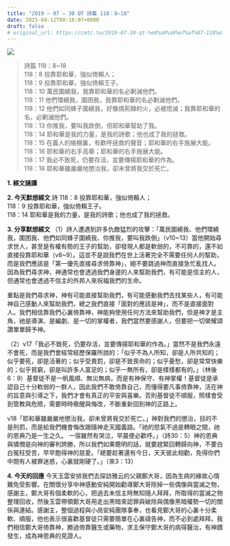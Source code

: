 ```yaml
---
title: "2019 – 07 – 30 QT 詩篇 118：8~18"
date: 2025-04-12T00:16:07+0800
draft: false
# original_url: https://cmtc.tw/2019-07-30-qt-%e8%a9%a9%e7%af%87-118%ef%bc%9a818
---
```


![](/images/qt.jpg)
> 詩篇 118：8\~18  
> 118：8 投靠耶和華，強似倚賴人；  
> 118：9 投靠耶和華，強似倚賴王子。  
> 118：10 萬民圍繞我，我靠耶和華的名必剿滅他們。  
> 118：11 他們環繞我，圍困我，我靠耶和華的名必剿滅他們。  
> 118：12 他們如同蜂子圍繞我，好像燒荊棘的火，必被熄滅；我靠耶和華的名，必剿滅他們。  
> 118：13 你推我，要叫我跌倒，但耶和華幫助了我。  
> 118：14 耶和華是我的力量，是我的詩歌；他也成了我的拯救。  
> 118：15 在義人的帳棚裏，有歡呼拯救的聲音；耶和華的右手施展大能。  
> 118：16 耶和華的右手高舉；耶和華的右手施展大能。  
> 118：17 我必不致死，仍要存活，並要傳揚耶和華的作為。  
> 118：18 耶和華雖嚴嚴地懲治我，卻未曾將我交於死亡。

**1. 經文誦讀**

**2.  今天默想經文**
詩 118：8 投靠耶和華，強似倚賴人；  
118：9 投靠耶和華，強似倚賴王子。  
118：14 耶和華是我的力量，是我的詩歌；他也成了我的拯救。

**3. 分享默想經文**
（1）詩人遭遇到許多仇敵猛烈的攻擊：「萬民圍繞我、他們環繞我，圍困我、他們如同蜂子圍繞我、你推我，要叫我跌倒」（v10\~13）當他開始尋求世人，甚至是有權有勢的王子的幫助，卻發現人都是軟弱的，不可靠的，還不如直接投靠耶和華（v8\~9）。這並不是說我們在世上活著完全不需要任何人的幫助，而是我們應該是「第一優先直接尋求倚靠神」，絕不要跳過神而直接急忙亂找人。因為我們尋求神，神通常也會透過我們身邊的人來幫助我們，有可能是信主的人，但通常也會透過不信主的外邦人來祝福我們的生命。

重點是我們尋求神，神有可能直接幫助我們，有可能感動我們去找某些人，有可能神自己感動人來幫助我們，總之我們直接「面對的應該是神」，而不是直接面對人。我們相信靠我們心裏倚靠神，神能夠使用任何方法來幫助我們，但是神才是主角，祂是導演、是編劇、是一切的掌權者，我們當然要感謝人，但要把一切榮耀頌讚單單歸予神。

（2）v17「我必不致死，仍要存活，並要傳揚耶和華的作為。」當然不是我們永遠不會死，而是我們會經常經歷保羅所說的：「似乎不為人所知，卻是人所共知的；似乎要死，卻是活著的；似乎受責罰，卻是不致喪命的；似乎憂愁，卻是常常快樂的；似乎貧窮，卻是叫許多人富足的；似乎一無所有，卻是樣樣都有的。」（林後6：9）基督徒不是一帆風順、無災無病，而是有神保守、有神掌權！基督徒是承認自己十分軟弱的一群人，因此我們不敢倚靠自己，而懂得要凡事倚靠神，活在神的旨意與引導之下，我們才會有真正的平安與喜樂。否則基督徒不順服，照樣會受到管教與危險，需要時時儆醒與悔改，不斷重新回到神的正路上。

v18「耶和華雖嚴嚴地懲治我，卻未曾將我交於死亡。」神對我們的懲治，目的不是刑罰，而是給我們機會悔改跟隨神走天國義路。「祂的怒氣不過是轉眼之間，祂的恩典乃是一生之久。 一宿雖然有哭泣，早晨便必歡呼。」（詩30：5）神的恩典與憐憫是向神的審判誇勝，所以我們如果聰明的話，就要趕緊回轉歸向神，不要白白冤枉受苦，早早飽得神的慈愛。「總要趁著還有今日，天天彼此相勸，免得你們中間有人被罪迷惑，心裏就剛硬了。」（來3：13）

**4. 今天的回應**
今天玉雲安排我們去探訪雅云的父親鄭大哥，因為生病的緣故心情難免受影響。在關懷分享中神感動安純開始勸導鄭大哥除掉一些偶像與當滅之物，感謝主，鄭大哥有個柔軟的心，把過去未信主時無知隨人拜拜，所取得的當滅之物整理回收，然後玉雲帶領鄭大哥用走出黑暗來認罪與破除與偶像黑暗權勢一切的關係與連結。感謝主，整個過程與小咼安純團隊事奉，也看見鄭大哥的心裏十分柔軟、順服，他也表示很喜歡基督徒只需要簡單在心裏禱告神，而不必到處拜拜。我們相信鄭大哥倚靠神，勝過倚靠醫生或藥物，求主保守鄭大哥的病得醫治，有神蹟發生，成為神恩典的見證人。
